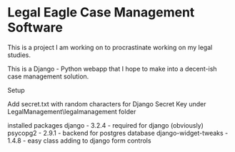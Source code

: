 # Legal Eagle Case Management Software

This is a project I am working on to procrastinate working on my legal studies. 

This is a Django - Python webapp that I hope to make into a decent-ish case management solution.

Setup 

Add secret.txt with random characters for Django Secret Key under LegalManagement\legalmanagement folder

installed packages
django                  -   3.2.4       -   required for django (obviously)
psycopg2                -   2.9.1       -   backend for postgres database
django-widget-tweaks    -   1.4.8       -   easy class adding to django form controls            